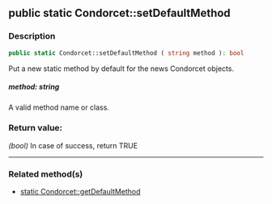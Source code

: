 ## public static Condorcet::setDefaultMethod

### Description    

```php
public static Condorcet::setDefaultMethod ( string method ): bool
```

Put a new static method by default for the news Condorcet objects.
    

##### **method:** *string*   
A valid method name or class.    


### Return value:   

*(bool)* In case of success, return TRUE


---------------------------------------

### Related method(s)      

* [static Condorcet::getDefaultMethod](../Condorcet%20Class/public%20static%20Condorcet--getDefaultMethod.md)    
